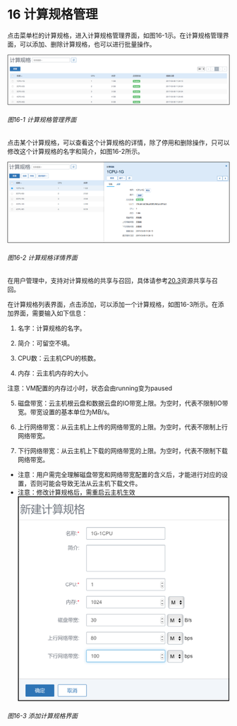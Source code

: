 # 16 计算规格管理

点击菜单栏的计算规格，进入计算规格管理界面，如图16-1示。在计算规格管理界面，可以添加、删除计算规格，也可以进行批量操作。

![png](../images/16-1.png "图16-1  计算规格管理界面")
###### 图16-1  计算规格管理界面

点击某个计算规格，可以查看这个计算规格的详情，除了停用和删除操作，只可以修改这个计算规格的名字和简介，如图16-2所示。

![png](../images/16-2.png "图16-2  计算规格详情界面")
###### 图16-2  计算规格详情界面

在用户管理中，支持对计算规格的共享与召回，具体请参考[20.3](/User-MN/sharing-cancel.md)资源共享与召回。

在计算规格列表界面，点击添加，可以添加一个计算规格，如图16-3所示。在添加界面，需要输入如下信息：

1. 名字：计算规格的名字。

2. 简介：可留空不填。

3. CPU数：云主机CPU的核数。

4. 内存：云主机内存的大小。

  注意：VM配置的内存过小时，状态会由running变为paused

5. 磁盘带宽：云主机根云盘和数据云盘的IO带宽上限。为空时，代表不限制IO带宽。带宽设置的基本单位为MB/s。

6. 上行网络带宽：从云主机上上传的网络带宽的上限。为空时，代表不限制上行网络带宽。

7. 下行网络带宽：从云主机上下载的网络带宽的上限。为空时，代表不限制下载网络带宽。


* 注意：用户需完全理解磁盘带宽和网络带宽配置的含义后，才能进行对应的设置，否则可能会导致无法从云主机下载文件。
* 注意：修改计算规格后，需重启云主机生效
![png](../images/16-3.png "图16-3  添加计算规格界面")
###### 图16-3  添加计算规格界面
